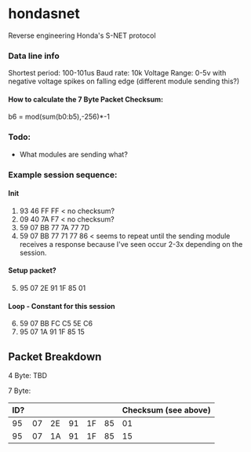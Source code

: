 # hondasnet
Reverse engineering Honda's S-NET protocol

### Data line info
Shortest period: 100-101us
Baud rate: 10k
Voltage Range: 0-5v with negative voltage spikes on falling edge (different module sending this?)

#### How to calculate the 7 Byte Packet Checksum:
b6 = mod(sum(b0:b5),-256)*-1

### Todo:
- What modules are sending what?


### Example session sequence:

#### Init
1.  93 46 FF FF < no checksum?
2.  09 40 7A F7 < no checksum?
3.  59 07 BB 77 7A 77 7D
4.  59 07 BB 77 71 77 86 < seems to repeat until the sending module receives a response because I've seen occur 2-3x depending on the session.

#### Setup packet?
5. 95 07 2E 91 1F 85 01

#### Loop - Constant for this session
6. 59 07 BB FC C5 5E C6
7. 95 07 1A 91 1F 85 15

## Packet Breakdown

4 Byte: TBD

7 Byte:

| ID? |  |  |  |  |  		  |Checksum (see above)|  
| -- | -- | -- | -- | -- | -- | -- |
| 95 | 07 | 2E | 91 | 1F | 85 | 01 |
| 95 | 07 | 1A | 91 | 1F | 85 | 15 |
<!--stackedit_data:
eyJoaXN0b3J5IjpbMTk1MjkyODA4NSwtMTU4MjU0MzA2Nl19
-->